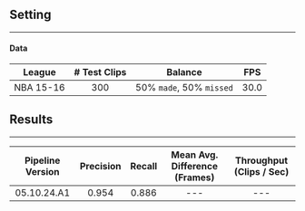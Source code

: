 ## Setting

---

#### Data
| League | # Test Clips | Balance | FPS
| :---: | :---: |  :---: | :---: |
| NBA 15-16 | 300 | 50% `made`, 50% `missed` |  30.0 |

## Results

---

| Pipeline Version | Precision | Recall | Mean Avg. Difference (Frames) | Throughput (Clips / Sec) |
| :---: | :---: |  :---: | :---: | :---: |
| 05.10.24.A1 | 0.954 | 0.886 | --- | --- |

